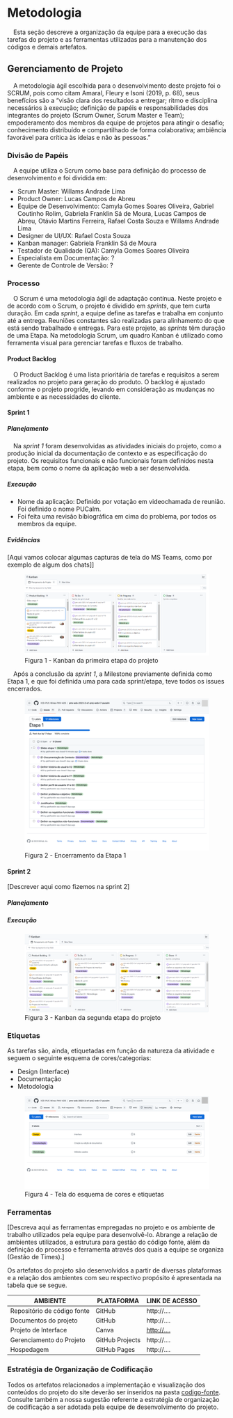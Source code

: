 
# Metodologia

&emsp;Esta seção descreve a organização da equipe para a execução das tarefas do projeto e as ferramentas utilizadas para a manutenção dos códigos e demais artefatos.


## Gerenciamento de Projeto
&emsp;A metodologia ágil escolhida para o desenvolvimento deste projeto foi o SCRUM, pois como citam Amaral, Fleury e Isoni (2019, p. 68), seus benefícios são a “visão clara dos resultados a entregar; ritmo e disciplina necessários à execução; definição de papéis e responsabilidades dos integrantes do projeto (Scrum Owner, Scrum Master e Team); empoderamento dos membros da equipe de projetos para atingir o desafio; conhecimento distribuído e compartilhado de forma colaborativa; ambiência favorável para crítica às ideias e não às pessoas.”


### Divisão de Papéis

&emsp;A equipe utiliza o Scrum como base para definição do processo de desenvolvimento e foi dividida em:
- Scrum Master: Willams Andrade Lima
- Product Owner: Lucas Campos de Abreu
- Equipe de Desenvolvimento: Camyla Gomes Soares Oliveira, Gabriel Coutinho Rolim, Gabriela Franklin Sá de Moura, Lucas Campos de Abreu, Otávio Martins Ferreira, Rafael Costa Souza e Willams Andrade Lima
- Designer de UI/UX: Rafael Costa Souza
- Kanban manager: Gabriela Franklin Sá de Moura
- Testador de Qualidade (QA): Camyla Gomes Soares Oliveira
- Especialista em Documentação: ?
- Gerente de Controle de Versão: ?


### Processo

&emsp;O Scrum é uma metodologia ágil de adaptação contínua. Neste projeto e de acordo com o Scrum, o projeto é dividido em _sprints_, que tem curta duração. Em cada _sprint_, a equipe define as tarefas e trabalha em conjunto até a entrega. Reuniões constantes são realizadas para alinhamento do que está sendo trabalhado e entregas. Para este projeto, as _sprints_ têm duração de uma Etapa. Na metodologia Scrum, um quadro Kanban é utilizado como ferramenta visual para gerenciar tarefas e fluxos de trabalho.


#### Product Backlog

&emsp;O Product Backlog é uma lista prioritária de tarefas e requisitos a serem realizados no projeto para geração do produto. O backlog é ajustado conforme o projeto progride, levando em consideração as mudanças no ambiente e as necessidades do cliente.


#### Sprint 1

##### Planejamento

&emsp;Na _sprint 1_ foram desenvolvidas as atividades iniciais do projeto, como a produção inicial da documentação de contexto e as especificação do projeto. Os requisitos funcionais e não funcionais foram definidos nesta etapa, bem como o nome da aplicação web a ser desenvolvida.


##### Execução

- Nome da aplicação: Definido por votação em videochamada de reunião. Foi definido o nome PUCalm.
- Foi feita uma revisão bibiográfica em cima do problema, por todos os membros da equipe.

  
##### Evidências
[Aqui vamos colocar algumas capturas de tela do MS Teams, como por exemplo de algum dos chats]]
<figure> 
  <img src="https://github.com/ICEI-PUC-Minas-PMV-ADS/pmv-ads-2023-2-e1-proj-web-t7-pucalm/blob/cfef6b87c4588ca04d02a1a1448d1986e59c6cfd/documentos/img/Kanban/Kanban%20etapa%201.png"
   <figcaption>Figura 1 - Kanban da primeira etapa do projeto</figcaption>
</figure> 

&emsp;Após a conclusão da _sprint 1_, a Milestone previamente definida como Etapa 1, e que foi definida uma para cada sprint/etapa, teve todos os issues encerrados.
<figure> 
  <img src="https://github.com/ICEI-PUC-Minas-PMV-ADS/pmv-ads-2023-2-e1-proj-web-t7-pucalm/blob/main/documentos/img/Kanban/Etapa-1-Milestone.png"
    <figcaption>Figura 2 - Encerramento da Etapa 1</figcaption>
</figure> 


#### Sprint 2
[Descrever aqui como fizemos na sprint 2]
##### Planejamento
##### Execução
<figure> 
  <img src="https://github.com/ICEI-PUC-Minas-PMV-ADS/pmv-ads-2023-2-e1-proj-web-t7-pucalm/blob/cfef6b87c4588ca04d02a1a1448d1986e59c6cfd/documentos/img/Kanban/Kanban%20etapa%202.png"
    <figcaption>Figura 3 - Kanban da segunda etapa do projeto</figcaption>
</figure> 

### Etiquetas
<p>As tarefas são, ainda, etiquetadas em função da natureza da atividade e seguem o seguinte esquema de cores/categorias:</p>

<ul>
  <li>Design (Interface)</li>
  <li>Documentação</li>
  <li>Metodologia</li>
</ul>


<figure> 
  <img src="https://github.com/ICEI-PUC-Minas-PMV-ADS/pmv-ads-2023-2-e1-proj-web-t7-pucalm/blob/main/documentos/img/Kanban/Labels-Kanban.png"
    <figcaption>Figura 4 - Tela do esquema de cores e etiquetas</figcaption>
</figure> 
  
### Ferramentas

[Descreva aqui as ferramentas empregadas no projeto e os ambiente de trabalho utilizados pela  equipe para desenvolvê-lo. Abrange a relação de ambientes utilizados, a estrutura para gestão do código fonte, além da definição do processo e ferramenta através dos quais a equipe se organiza (Gestão de Times).]

Os artefatos do projeto são desenvolvidos a partir de diversas plataformas e a relação dos ambientes com seu respectivo propósito é apresentada na tabela que se segue.

| AMBIENTE                            | PLATAFORMA                         | LINK DE ACESSO                         |
|-------------------------------------|------------------------------------|----------------------------------------|
| Repositório de código fonte         | GitHub                             | http://....                            |
| Documentos do projeto               | GitHub                             | http://....                            |
| Projeto de Interface                | Canva                              | [http://....](https://www.canva.com/design/DAFrj7eV12Y/bhel8OW8ptQrVjzEA0c3kw/view?utm_content=DAFrj7eV12Y&utm_campaign=designshare&utm_medium=link&utm_source=publishsharelink)                            |
| Gerenciamento do Projeto            | GitHub Projects                    | http://....                            |
| Hospedagem                          | GitHub Pages                       | http://....                            |


### Estratégia de Organização de Codificação 

Todos os artefatos relacionados a implementação e visualização dos conteúdos do projeto do site deverão ser inseridos na pasta [codigo-fonte](http://https://github.com/ICEI-PUC-Minas-PMV-ADS/WebApplicationProject-Template-v2/tree/main/codigo-fonte). Consulte também a nossa sugestão referente a estratégia de organização de codificação a ser adotada pela equipe de desenvolvimento do projeto.
